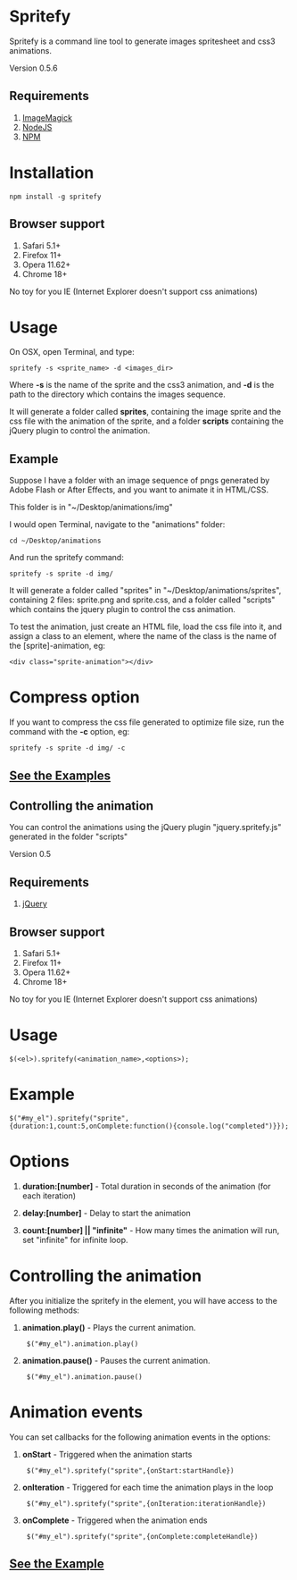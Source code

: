 # Spritefy

Spritefy is a command line tool to generate images spritesheet and css3 animations.

Version 0.5.6

## Requirements

1. [ImageMagick]
2. [NodeJS]
3. [NPM]

[ImageMagick]: http://www.imagemagick.org/script/download.php "ImageMagick"
[NodeJS]: http://nodejs.org/ "NodeJS"
[NPM]: http://npmjs.org/ "NPM"

# Installation

	npm install -g spritefy
	
## Browser support

1. Safari 5.1+
2. Firefox 11+
3. Opera 11.62+
4. Chrome 18+

No toy for you IE (Internet Explorer doesn't support css animations)

# Usage

On OSX, open Terminal, and type:

	spritefy -s <sprite_name> -d <images_dir>

Where **-s** is the name of the sprite and the css3 animation, and **-d** is the path to the directory which contains the images sequence.

It will generate a folder called **sprites**, containing the image sprite and the css file with the animation of the sprite, and a folder **scripts** containing the jQuery plugin to control the animation.

## Example

Suppose I have a folder with an image sequence of pngs generated by Adobe Flash or After Effects, and you want to animate it in HTML/CSS.

This folder is in "~/Desktop/animations/img"

I would open Terminal, navigate to the "animations" folder:

	cd ~/Desktop/animations

And run the spritefy command:

	spritefy -s sprite -d img/

It will generate a folder called "sprites" in "~/Desktop/animations/sprites", containing 2 files: sprite.png and sprite.css, and a folder called "scripts" which contains the jquery plugin to control the css animation.

To test the animation, just create an HTML file, load the css file into it, and assign a class to an element, where the name of the class is the name of the [sprite]-animation, eg:

	<div class="sprite-animation"></div>

# Compress option

If you want to compress the css file generated to optimize file size, run the command with the **-c** option, eg:

	spritefy -s sprite -d img/ -c

[See the Examples]
---------------------

[See the Examples]: http://www.giuliandrimba.com/labs/spritefy-build/ "See the examples"

## Controlling the animation

You can control the animations using the jQuery plugin "jquery.spritefy.js" generated in the folder "scripts"

Version 0.5

## Requirements

1. [jQuery]

[jQuery]: http://docs.jquery.com/Downloading_jQuery "jQuery"

## Browser support
1. Safari 5.1+
2. Firefox 11+
3. Opera 11.62+
4. Chrome 18+

No toy for you IE (Internet Explorer doesn't support css animations)


# Usage

	$(<el>).spritefy(<animation_name>,<options>);

# Example

	$("#my_el").spritefy("sprite",{duration:1,count:5,onComplete:function(){console.log("completed")}});

# Options

1. **duration:[number]** - Total duration in seconds of the animation (for each iteration)

2. **delay:[number]** - Delay to start the animation

3. **count:[number] || "infinite"** - How many times the animation will run, set "infinite" for infinite loop.

# Controlling the animation

After you initialize the spritefy in the element, you will have access to the following methods:

1. **animation.play()** - Plays the current animation.

		$("#my_el").animation.play()

2. **animation.pause()** - Pauses the current animation.

		$("#my_el").animation.pause()

# Animation events

You can set callbacks for the following animation events in the options:

1. **onStart** - Triggered when the animation starts

		$("#my_el").spritefy("sprite",{onStart:startHandle})

2. **onIteration** - Triggered for each time the animation plays in the loop

		$("#my_el").spritefy("sprite",{onIteration:iterationHandle})

3. **onComplete** - Triggered when the animation ends

		$("#my_el").spritefy("sprite",{onComplete:completeHandle})

[See the Example]
---------------------

[See the Example]: http://www.giuliandrimba.com/labs/spritefy-animation/ "See the example"